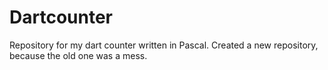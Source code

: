 # Dartcounter
Repository for my dart counter written in Pascal. Created a new repository, because the old one was a mess.
